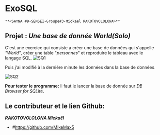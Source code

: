 # ExoSQL

	**<SAYNA #9-SENSEI-Groupe#3-Mickael RAKOTOVOLOLONA>**


## Projet : ***Une base de donnée World(Solo)***

C'est une exercice qui consiste a créer une base de données qui s'appelle *"World"*, créer une table "*personnes*" et reproduire le tableau avec le langage SQL.
![SQ1](https://user-images.githubusercontent.com/64235065/91612619-4a91d600-e96d-11ea-90f9-d49d451b9f70.png)

Puis j'ai modifié à la dernière minute les données dans la base de données.

![SQ2](https://user-images.githubusercontent.com/64235065/91612625-4f568a00-e96d-11ea-8c83-10ecb5f23013.png)

**Pour tester le programme:**
Il faut le lancer la base de donnée sur *DB Browser for SQLite*.

## **Le contributeur et le lien Github:**
***RAKOTOVOLOLONA Mickaël***
- #https://github.com/MikeMax5

